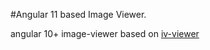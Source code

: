 #Angular 11 based Image Viewer.

angular 10+ image-viewer based on [iv-viewer](https://github.com/s-yadav/iv-viewer)
